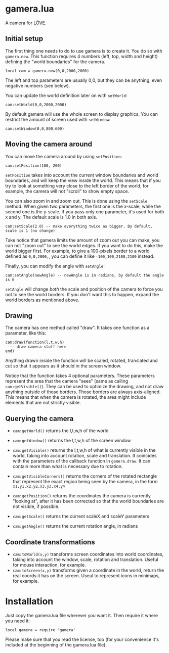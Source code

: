 gamera.lua
==========

A camera for [LÖVE](http://love2d.org).

Initial setup
-------------

The first thing one needs to do to use gamera is to create it. You do so with `gamera.new`. This function requires 4 numbers (left, top, width and height) defining the "world boundaries" for the camera.

    local cam = gamera.new(0,0,2000,2000)

The left and top parameters are usually 0,0, but they can be anything, even negative numbers (see below).

You can update the world definition later on with `setWorld`:

    cam:setWorld(0,0,2000,2000)

By default gamera will use the whole screen to display graphics. You can restrict the amount of screen used with `setWindow`:

    cam:setWindow(0,0,800,600)

Moving the camera around
------------------------

You can move the camera around by using `setPosition`:

    cam:setPosition(100, 200)

`setPosition` takes into account the current window boundaries and world boundaries, and will keep the view inside the world. This means that if you try to look at something very close to the left border of the world, for example, the camera will not "scroll" to show empty space.

You can also zoom in and zoom out. This is done using the `setScale` method. When given two parameters, the first one is the x-scale, while the second one is the y-scale. If you pass only one parameter, it's used for both x and y. The default scale is 1.0 in both axis.

    cam:setScale(2.0) -- make everything twice as bigger. By default, scale is 1 (no change)

Take notice that gamera limits the amount of zoom out you can make; you can not "zoom out" to see the world edges. If you want to do this, make the world bigger first. For example, to give a 100-pixels border to a world defined as `0,0,2000,`, you can define it like `-100,100,2100,2100` instead.

Finally, you can modify the angle with `setAngle`:

    cam:setAngle(newAngle) -- newAngle is in radians, by default the angle is 0

`setAngle` will change *both* the scale and position of the camera to force you not to see the world borders. If you don't want this to happen, expand the world borders as mentioned above.

Drawing
-------

The camera has one method called "draw". It takes one function as a parameter, like this:

    cam:draw(function(l,t,w,h)
      -- draw camera stuff here
    end)

Anything drawn inside the function will be scaled, rotated, translated and cut so that it appears as it should in the screen window.

Notice that the function takes 4 optional parameters. These parameters represent the area that the camera "sees" (same as calling `cam:getVisible()`). They can be used to optimize the drawing, and not draw anything outside of those borders. Those borders are always axis-aligned. This means that when the camera is rotated, the area might include elements that are not strictly visible.


Querying the camera
-------------------

* `cam:getWorld()` returns the l,t,w,h of the world
* `cam:getWindow()` returns the l,t,w,h of the screen window
* `cam:getVisible()` returns the l,t,w,h of what is currently visible in the world, taking into account rotation, scale and translation. It coincides with the parameters of the callback function in `gamera.draw`. It can contain more than what is necessary due to rotation.
* `cam:getVisibleCorners()` returns the corners of the rotated rectangle that represent the exact region being seen by the camera, in the form `x1,y1,x2,y2,x3,y3,x4,y4`

* `cam:getPosition()` returns the coordinates the camera is currently "looking at", after it has been corrected so that the world boundaries are not visible, if possible.
* `cam:getScale()` returns the current scaleX and scaleY parameters
* `cam:getAngle()` returns the current rotation angle, in radians

Coordinate transformations
--------------------------

* `cam:toWorld(x,y)` transforms screen coordinates into world coordinates, taking into account the window, scale, rotation and translation. Useful for mouse interaction, for example.
* `cam:toScreen(x,y)` transforms given a coordinate in the world, return the real coords it has on the screen. Useul to represent icons in minimaps, for example.


Installation
============

Just copy the gamera.lua file wherever you want it. Then require it where you need it:

    local gamera = require 'gamera'

Please make sure that you read the license, too (for your convenience it's included at the beginning of the gamera.lua file).

